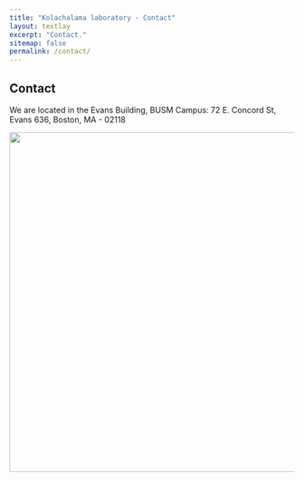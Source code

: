 ```yaml
---
title: "Kolachalama laboratory - Contact"
layout: textlay
excerpt: "Contact."
sitemap: false
permalink: /contact/
---
```


## Contact

We are located in the Evans Building, BUSM Campus: 72 E. Concord St, Evans 636, Boston, MA - 02118

<img src="{{ site.url }}{{ site.baseurl }}/images/contactpic/map.png" style="width: 600px">
